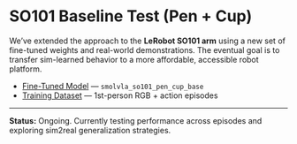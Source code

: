# SO101 Baseline Test (Pen + Cup)

We’ve extended the approach to the **LeRobot SO101 arm** using a new set of fine-tuned weights and real-world demonstrations. The eventual goal is to transfer sim-learned behavior to a more affordable, accessible robot platform.

- [Fine-Tuned Model](https://huggingface.co/karimnihal/smolvla_so101_pen_cup_base) — `smolvla_so101_pen_cup_base`
- [Training Dataset](https://huggingface.co/spaces/lerobot/visualize_dataset?path=%2Fkarimnihal%2Fso101-pen-cup%2Fepisode_0) — 1st-person RGB + action episodes  

---

**Status:** Ongoing. Currently testing performance across episodes and exploring sim2real generalization strategies.
